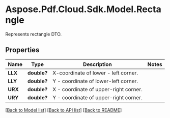 ﻿# Aspose.Pdf.Cloud.Sdk.Model.Rectangle
Represents rectangle DTO.

## Properties

Name | Type | Description | Notes
------------ | ------------- | ------------- | -------------
**LLX** | **double?** | X-coordinate of lower - left corner. | 
**LLY** | **double?** | Y - coordinate of lower-left corner. | 
**URX** | **double?** | X - coordinate of upper-right corner. | 
**URY** | **double?** | Y - coordinate of upper-right corner. | 

[[Back to Model list]](../README.md#documentation-for-models) [[Back to API list]](../README.md#documentation-for-api-endpoints) [[Back to README]](../README.md)

